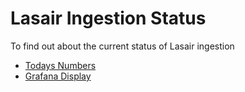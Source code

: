 # Lasair Ingestion Status

To find out about the current status of Lasair ingestion

 - [Todays Numbers]({%lasairurl%}/status)
 - [Grafana Display]({%lasairsvcurl%}/d/iILmd8-Wz/alerts?orgId=1&from=now-24h&to=now)
